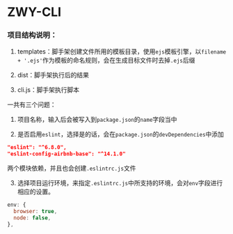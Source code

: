 # ZWY-CLI

### 项目结构说明：
1. templates：脚手架创建文件所用的模板目录，使用`ejs`模板引擎，以`filename + '.ejs'`作为模板的命名规则，会在生成目标文件时去掉`.ejs`后缀

2. dist：脚手架执行后的结果

3. cli.js：脚手架执行脚本

一共有三个问题：

1) 项目名称，输入后会被写入到`package.json`的`name`字段当中  

2) 是否启用`eslint`，选择是的话，会在`package.json`的`devDependencies`中添加
```json
"eslint": "^6.8.0",
"eslint-config-airbnb-base": "^14.1.0"
```
两个模块依赖，并且也会创建`.eslintrc.js`文件  

3) 选择项目运行环境，来指定`.eslintrc.js`中所支持的环境，会对`env`字段进行相应的设置。
```js
env: {
  browser: true,
  node: false,
},
```